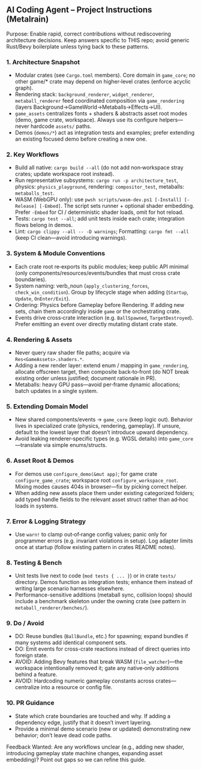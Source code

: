## AI Coding Agent – Project Instructions (Metalrain)

Purpose: Enable rapid, correct contributions without rediscovering architecture decisions. Keep answers specific to THIS repo; avoid generic Rust/Bevy boilerplate unless tying back to these patterns.

### 1. Architecture Snapshot
- Modular crates (see `Cargo.toml` members). Core domain in `game_core`; no other game/* crate may depend on higher‑level crates (enforce acyclic graph).
- Rendering stack: `background_renderer`, `widget_renderer`, `metaball_renderer` feed coordinated composition via `game_rendering` (layers Background→GameWorld→Metaballs→Effects→UI).
- `game_assets` centralizes fonts + shaders & abstracts asset root modes (demo, game crate, workspace). Always use its configure helpers—never hardcode `assets/` paths.
- Demos (`demos/*`) act as integration tests and examples; prefer extending an existing focused demo before creating a new one.

### 2. Key Workflows
- Build all native: `cargo build --all` (do not add non‑workspace stray crates; update workspace root instead).
- Run representative subsystems: `cargo run -p architecture_test`, physics: `physics_playground`, rendering: `compositor_test`, metaballs: `metaballs_test`.
- WASM (WebGPU only): use `pwsh scripts/wasm-dev.ps1 [-Install] [-Release] [-Embed]`. The script sets runner + optional shader embedding. Prefer `-Embed` for CI / deterministic shader loads, omit for hot reload.
- Tests: `cargo test --all`; add unit tests inside each crate; integration flows belong in demos.
- Lint: `cargo clippy --all -- -D warnings`; Formatting: `cargo fmt --all` (keep CI clean—avoid introducing warnings).

### 3. System & Module Conventions
- Each crate root re‑exports its public modules; keep public API minimal (only components/resources/events/bundles that must cross crate boundaries).
- System naming: verb_noun (`apply_clustering_forces`, `check_win_condition`). Group by lifecycle stage when adding (`Startup`, `Update`, `OnEnter/Exit`).
- Ordering: Physics before Gameplay before Rendering. If adding new sets, chain them accordingly inside `game` or the orchestrating crate.
- Events drive cross‑crate interaction (e.g. `BallSpawned`, `TargetDestroyed`). Prefer emitting an event over directly mutating distant crate state.

### 4. Rendering & Assets
- Never query raw shader file paths; acquire via `Res<GameAssets>.shaders.*`.
- Adding a new render layer: extend enum / mapping in `game_rendering`, allocate offscreen target, then composite back‑to‑front (do NOT break existing order unless justified; document rationale in PR).
- Metaballs: heavy GPU pass—avoid per‑frame dynamic allocations; batch updates in a single system.

### 5. Extending Domain Model
- New shared components/events → `game_core` (keep logic out). Behavior lives in specialized crate (physics, rendering, gameplay). If unsure, default to the lowest layer that doesn’t introduce upward dependency.
- Avoid leaking renderer‑specific types (e.g. WGSL details) into `game_core`—translate via simple enums/structs.

### 6. Asset Root & Demos
- For demos use `configure_demo(&mut app)`; for game crate `configure_game_crate`; workspace root `configure_workspace_root`. Mixing modes causes 404s in browser—fix by picking correct helper.
- When adding new assets place them under existing categorized folders; add typed handle fields to the relevant asset struct rather than ad‑hoc loads in systems.

### 7. Error & Logging Strategy
- Use `warn!` to clamp out‑of‑range config values; panic only for programmer errors (e.g. invariant violations in setup). Log adapter limits once at startup (follow existing pattern in crates README notes).

### 8. Testing & Bench
- Unit tests live next to code (`mod tests { ... }`) or in crate `tests/` directory. Demos function as integration tests; enhance them instead of writing large scenario harnesses elsewhere.
- Performance-sensitive additions (metaball sync, collision loops) should include a benchmark skeleton under the owning crate (see pattern in `metaball_renderer/benches/`).

### 9. Do / Avoid
- DO: Reuse bundles (`BallBundle`, etc.) for spawning; expand bundles if many systems add identical component sets.
- DO: Emit events for cross-crate reactions instead of direct queries into foreign state.
- AVOID: Adding Bevy features that break WASM (`file_watcher`)—the workspace intentionally removed it; gate any native‑only additions behind a feature.
- AVOID: Hardcoding numeric gameplay constants across crates—centralize into a resource or config file.

### 10. PR Guidance
- State which crate boundaries are touched and why. If adding a dependency edge, justify that it doesn’t invert layering.
- Provide a minimal demo scenario (new or updated) demonstrating new behavior; don’t leave dead code paths.

Feedback Wanted: Are any workflows unclear (e.g., adding new shader, introducing gameplay state machine changes, expanding asset embedding)? Point out gaps so we can refine this guide.
